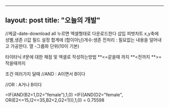  ---
layout: post
title:  "오늘의 개발"
---

//케글-date-download all 누르면 엑셀형태로 다운로드한다
삽입 피벗차트 x,y축에 성별,생존 //값 필드 설정 합계에 (합이아닌)개수:생존
전처리 : 필요없는 내용을 덜어내고 가공한다.
열 -그룹화 단위(10이 기본)

타이타닉 if문에 대한 채점 및 엑셀로 작성하는방법
**<=같을때 까지
**<전까지
**>=작을때까지

조건 여러가지 달때
//AND : A이면서 B이다

//OR : A거나 B이다

=IF(AND(B2=1,D2="female"),1,0)
=IF((AND(D2="female", OR(E2<=15,I2<=35,B2<2,G2<1))),1,0) = 0.75598
